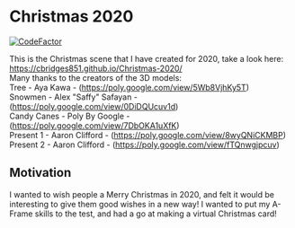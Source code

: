 # Christmas 2020
[![CodeFactor](https://www.codefactor.io/repository/github/cbridges851/christmas-2020/badge)](https://www.codefactor.io/repository/github/cbridges851/christmas-2020)

This is the Christmas scene that I have created for 2020, take a look here: https://cbridges851.github.io/Christmas-2020/     
Many thanks to the creators of the 3D models:  
Tree - Aya Kawa - (https://poly.google.com/view/5Wb8VjhKy5T)   
Snowmen - Alex "Saffy" Safayan - (https://poly.google.com/view/0DiDQUcuv1d)  
Candy Canes - Poly By Google - (https://poly.google.com/view/7DbOKA1uXfK)  
Present 1 - Aaron Clifford - (https://poly.google.com/view/8wyQNiCKMBP)  
Present 2 - Aaron Clifford - (https://poly.google.com/view/fTQnwgjpcuv)  

## Motivation
I wanted to wish people a Merry Christmas in 2020, and felt it would be interesting to give them good wishes in a new way! I wanted to put my A-Frame skills to the test, and had a go at making a virtual Christmas card!
